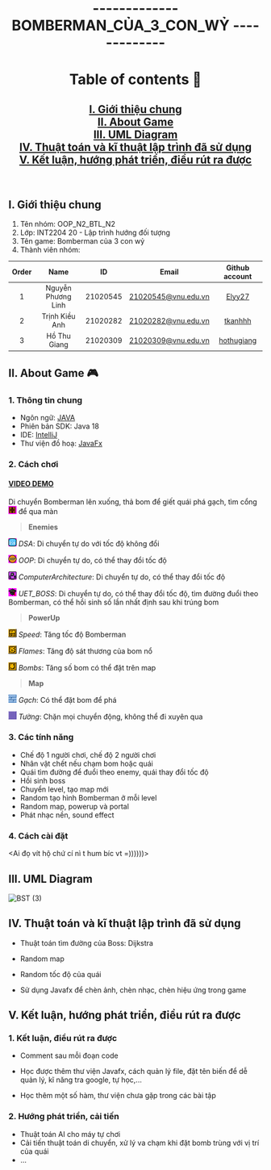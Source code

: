 <h1 align="center">------------- BOMBERMAN_CỦA_3_CON_WỶ -------------</h1>

<h1 align="center">Table of contents 📖</h1>

<h2 align="center">
  <a href="#introduction">I. Giới thiệu chung</a>
  <br />
  <a href="#about">II. About Game</a>
  <br />
  <a href="#uml">III. UML Diagram</a>
  <br />
  <a href="#algorithm">IV. Thuật toán và kĩ thuật lập trình đã sử dụng</a>
  <br />
  <a href="#conclusion">V. Kết luận, hướng phát triển, điều rút ra được</a>
  <br />
</h2>
<br />

## I. Giới thiệu chung <a name="introduction"></a>
1. Tên nhóm: OOP_N2_BTL_N2
2. Lớp: INT2204 20 - Lập trình hướng đối tượng
3. Tên game: Bomberman của 3 con wỷ
4. Thành viên nhóm:

| Order |        Name        |    ID    |        Email        |                Github account                 |
| :---: |:------------------:|:--------:|:-------------------:|:---------------------------------------------:|
|   1   | Nguyễn Phương Linh | 21020545 | 21020545@vnu.edu.vn |      [Elyy27](https://github.com/Elyy27)      |
|   2   |   Trịnh Kiều Anh   | 21020282 | 21020282@vnu.edu.vn |     [tkanhhh](https://github.com/tkanhhh)     |
|   3   |    Hồ Thu Giang    | 21020309 | 21020309@vnu.edu.vn | [hothugiang](https://github.com/hothugiang)   |


## II. About Game 🎮 <a name="about"></a>
### 1. Thông tin chung
- Ngôn ngữ: [JAVA](https://www.java.com/en/)
- Phiên bản SDK: Java 18
- IDE: [IntelliJ](https://www.jetbrains.com/idea/)
- Thư viện đồ hoạ: [JavaFx](https://openjfx.io)

### 2. Cách chơi

#### [VIDEO DEMO](https://youtu.be/0EiIEkmMF4w)


Di chuyển Bomberman lên xuống, thả bom để giết quái phá gạch, tìm cổng ![](res/sprites/portal.png) để qua màn

>**Enemies**
>
![](res/sprites/dsa.png) *DSA*: Di chuyển tự do với tốc độ không đổi

![](res/sprites/oop.png) *OOP*: Di chuyển tự do, có thể thay đổi tốc độ

![](res/sprites/ca.png) *ComputerArchitecture*: Di chuyển tự do, có thể thay đổi tốc độ

![](res/sprites/boss.png) *UET_BOSS*: Di chuyển tự do, có thể thay đổi tốc độ, tìm đường đuổi theo Bomberman, có thể hồi sinh số lần nhất định sau khi trúng bom


>**PowerUp**
>
![](res/sprites/powerup_speed.png) *Speed*: Tăng tốc độ Bomberman

![](res/sprites/powerup_flames.png) *Flames*: Tăng độ sát thương của bom nổ

![](res/sprites/powerup_bombs.png) *Bombs*: Tăng số bom có thể đặt trên map

>**Map**
>
![](res/sprites/brick.png) *Gạch*: Có thể đặt bom để phá

![](res/sprites/wall.png) *Tường*: Chặn mọi chuyển động, không thể đi xuyên qua

### 3. Các tính năng
- Chế độ 1 người chơi, chế độ 2 người chơi
- Nhân vật chết nếu chạm bom hoặc quái
- Quái tìm đường để đuổi theo enemy, quái thay đổi tốc độ
- Hồi sinh boss
- Chuyển level, tạo map mới
- Random tạo hình Bomberman ở mỗi level
- Random map, powerup và portal
- Phát nhạc nền, sound effect

### 4. Cách cài đặt
<Ai đọ vít hộ chứ cí nì t hum bíc vt =))))))>

## III. UML Diagram <a name="uml"></a>
![BST (3)](https://user-images.githubusercontent.com/100121386/197376395-1a2da0a3-2a06-4943-b595-e01ac7bc1218.png)

## IV. Thuật toán và kĩ thuật lập trình đã sử dụng <a name="algorithm"></a>
- Thuật toán tìm đường của Boss: Dijkstra

- Random map

- Random tốc độ của quái

- Sử dụng Javafx để chèn ảnh, chèn nhạc, chèn hiệu ứng trong game

## V. Kết luận, hướng phát triển, điều rút ra được <a name="conclusion"></a>
### 1. Kết luận, điều rút ra được
- Comment sau mỗi đoạn code

- Học được thêm thư viện Javafx, cách quản lý file, đặt tên biến để dễ quản lý, kĩ năng tra google, tự học,...

- Học thêm một số hàm, thư viện chưa gặp trong các bài tập

### 2. Hướng phát triển, cải tiến
- Thuật toán AI cho máy tự chơi
- Cải tiến thuật toán di chuyển, xử lý va chạm khi đặt bomb trùng với vị trí của quái
- ...
